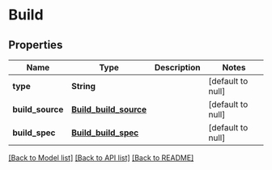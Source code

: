 # Build
## Properties

| Name | Type | Description | Notes |
|------------ | ------------- | ------------- | -------------|
| **type** | **String** |  | [default to null] |
| **build\_source** | [**Build_build_source**](Build_build_source.md) |  | [default to null] |
| **build\_spec** | [**Build_build_spec**](Build_build_spec.md) |  | [default to null] |

[[Back to Model list]](../README.md#documentation-for-models) [[Back to API list]](../README.md#documentation-for-api-endpoints) [[Back to README]](../README.md)

